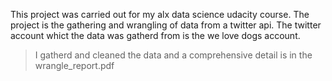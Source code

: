 This project was carried out for my alx data science udacity course.
The project is the gathering and wrangling of data from a twitter api. The twitter account whict the data was gatherd from is the we love dogs account.
> I gatherd and cleaned the data and a comprehensive detail is in the wrangle_report.pdf